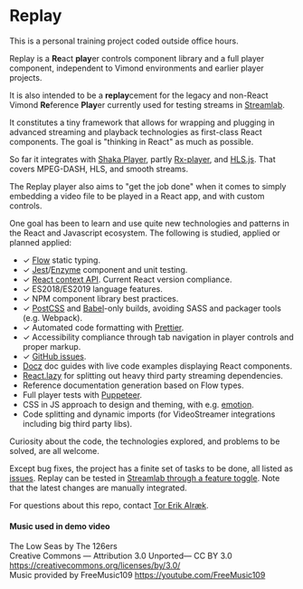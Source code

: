# Replay

This is a personal training project coded outside office hours.

Replay is a **Re**act **play**er controls component library and a full player component, independent to Vimond environments and earlier player projects.

It is also intended to be a **replay**cement for the legacy and non-React Vimond **Re**ference **Play**er currently used for testing streams in [Streamlab](http://streamlab.ops.vmp.vimondtv.com/).

It constitutes a tiny framework that allows for wrapping and plugging in advanced streaming and playback technologies as first-class React components. The goal is "thinking in React" as much as possible.

So far it integrates with [Shaka Player](https://github.com/google/shaka-player), partly [Rx-player](https://github.com/canalplus/rx-player), and [HLS.js](https://github.com/video-dev/hls.js). That covers MPEG-DASH, HLS, and smooth streams.

The Replay player also aims to "get the job done" when it comes to simply embedding a video file to be played in a React app, and with custom controls.

One goal has been to learn and use quite new technologies and patterns in the React and Javascript ecosystem. The following is studied, applied or planned applied:

* ✓ [Flow](https://flow.org) static typing.
* ✓ [Jest](https://jestjs.io/)/[Enzyme](https://airbnb.io/enzyme/) component and unit testing.
* ✓ [React context API](https://reactjs.org/docs/context.html). Current React version compliance.
* ✓ ES2018/ES2019 language features.
* ✓ NPM component library best practices. 
* ✓ [PostCSS](https://postcss.org/) and [Babel](https://babeljs.io/)-only builds, avoiding SASS and packager tools (e.g. Webpack).
* ✓ Automated code formatting with [Prettier](https://prettier.io/).
* ✓ Accessibility compliance through tab navigation in player controls and proper markup.
* ✓ [GitHub issues](https://github.com/vimond/replay/issues/).
* [Docz](https://docz.site) doc guides with live code examples displaying React components.
* [React.lazy](https://reactjs.org/blog/2018/10/23/react-v-16-6.html) for splitting out heavy third party streaming dependencies.
* Reference documentation generation based on Flow types.
* Full player tests with [Puppeteer](https://developers.google.com/web/tools/puppeteer/).
* CSS in JS approach to design and theming, with e.g. [emotion](https://emotion.sh/).
* Code splitting and dynamic imports (for VideoStreamer integrations including big third party libs).

Curiosity about the code, the technologies explored, and problems to be solved, are all welcome.

Except bug fixes, the project has a finite set of tasks to be done, all listed as [issues](https://github.com/vimond/replay/issues). Replay can be tested in [Streamlab through a feature toggle](https://streamlab.ops.vmp.vimondtv.com/?features=replay). Note that the latest changes are manually integrated.

For questions about this repo, contact [Tor Erik Alræk](mailto:torerik@vimond.com).

#### Music used in demo video

The Low Seas by The 126ers  
Creative Commons — Attribution 3.0 Unported— CC BY 3.0  
https://creativecommons.org/licenses/by/3.0/  
Music provided by FreeMusic109 https://youtube.com/FreeMusic109
